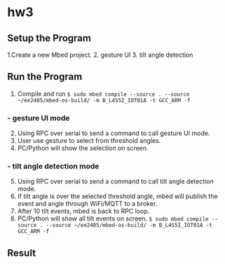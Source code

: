 # hw3

## Setup the Program 

1.Create a new Mbed project.
2. gesture UI
3. tilt angle detection

## Run the Program 

  1. Compile and run
  ` $ sudo mbed compile --source . --source ~/ee2405/mbed-os-build/ -m B_L4S5I_IOT01A -t GCC_ARM -f ` 
  ### - gesture UI mode
  2. Using RPC over serial to send a command to call gesture UI mode.
  3. User use gesture to select from threshold angles.
  4. PC/Python will show the selection on screen.
  ### - tilt angle detection mode
  5. Using RPC over serial to send a command to call tilt angle detection mode.
  6. If tilt angle is over the selected threshold angle, mbed will publish the event and angle through WiFi/MQTT to a broker. 
  7. After 10 tilt events, mbed is back to RPC loop.
  8. PC/Python will show all tilt events on screen.
  ` $ sudo mbed compile --source . --source ~/ee2405/mbed-os-build/ -m B_L4S5I_IOT01A -t GCC_ARM -f ` 

## Result

